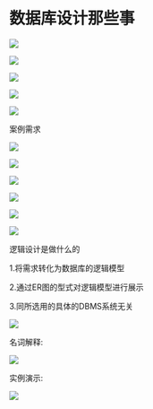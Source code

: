# 数据库设计那些事

![](http://i.imgur.com/QSqBo7D.png)


![](http://i.imgur.com/zPGZgSo.png)


![](http://i.imgur.com/gGxgW6O.png)


![](http://i.imgur.com/8IPIIxA.png)

![](http://i.imgur.com/q77NIOU.png)

案例需求

![](http://i.imgur.com/3yXMKTJ.png)


![](http://i.imgur.com/DIV96m1.png)


![](http://i.imgur.com/DpOQiPi.png)


![](http://i.imgur.com/CKUA6YV.png)


![](http://i.imgur.com/Pxqk6PH.png)

![](http://i.imgur.com/ZmU9nwS.png)

逻辑设计是做什么的

1.将需求转化为数据库的逻辑模型

2.通过ER图的型式对逻辑模型进行展示

3.同所选用的具体的DBMS系统无关

![](http://i.imgur.com/JzCK6oc.png)

名词解释:

![](http://i.imgur.com/GYECfYg.png)

实例演示:

![](http://i.imgur.com/AAeRd5C.png)



